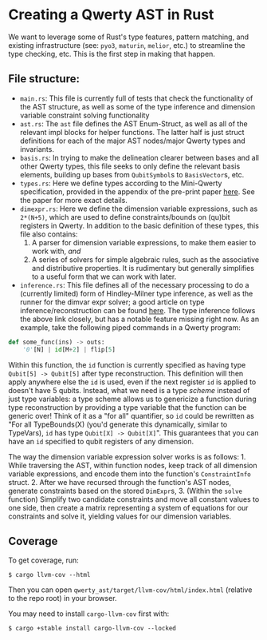 # Creating a Qwerty AST in Rust

We want to leverage some of Rust's type features, pattern matching, and existing infrastructure (see: `pyo3`, `maturin`, `melior`, etc.) to streamline the type checking, etc. This is the first step in making that happen.

## File structure:
- `main.rs`: This file is currently full of tests that check the functionality of the AST structure, as well as some of the type inference and dimension variable constraint solving functionality
- `ast.rs`: The `ast` file defines the AST Enum-Struct, as well as all of the relevant impl blocks for helper functions. The latter half is just struct definitions for each of the major AST nodes/major Qwerty types and invariants.
- `basis.rs`: In trying to make the delineation clearer between bases and all other Qwerty types, this file seeks to only define the relevant basis elements, building up bases from `QubitSymbol`s to `BasisVector`s, etc.
- `types.rs`: Here we define types according to the Mini-Qwerty specification, provided in the appendix of the pre-print paper [here](https://arxiv.org/pdf/2404.12603). See the paper for more exact details.
- `dimexpr.rs`: Here we define the dimension variable expressions, such as `2*(N+5)`, which are used to define constraints/bounds on (qu)bit registers in Qwerty. In addition to the basic definition of these types, this file also contains:
    1. A parser for dimension variable expressions, to make them easier to work with, *and*
    2. A series of solvers for simple algebraic rules, such as the associative and distributive properties. It is rudimentary but generally simplifies to a useful form that we can work with later.
- `inference.rs`: This file defines all of the necessary processing to do a (currently limited) form of Hindley-Milner type inference, as well as the runner for the dimvar expr solver; a good article on type inference/reconstruction can be found [here](https://course.ccs.neu.edu/cs4410sp19/lec_type-inference_notes.html).
The type inference follows the above link closely, but has a notable feature missing right now. As an example, take the following piped commands in a Qwerty program:

```python
def some_func(ins) -> outs:
    '0'[N] | id[M+2] | flip[5]
```
Within this function, the `id` function is currently specified as having type `Qubit[5] -> Qubit[5]` after type reconstruction. This definition will then apply anywhere else the `id` is used, even if the next register `id` is applied to doesn't have 5 qubits. Instead, what we need is a type *scheme* instead of just type variables: a type scheme allows us to genericize a function during type reconstruction by providing a type variable that the function can be generic over! Think of it as a "for all" quantifier, so `id` could be rewritten as "For all TypeBounds(X) (you'd generate this dynamically, similar to TypeVars), `id` has type `Qubit[X] -> Qubit[X]`". This guarantees that you can have an `id` specified to qubit registers of any dimension.

The way the dimension variable expression solver works is as follows:
    1. While traversing the AST, within function nodes, keep track of all dimension variable expressions, and encode them into the function's `ConstraintInfo` struct.
    2. After we have recursed through the function's AST nodes, generate constraints based on the stored `DimExpr`s, 
    3. (Within the `solve` function) Simplify two candidate constraints and move all constant values to one side, then create a matrix representing a system of equations for our constraints and solve it, yielding values for our dimension variables.


## Coverage
To get coverage, run:
```
$ cargo llvm-cov --html
```
Then you can open `qwerty_ast/target/llvm-cov/html/index.html` (relative to the
repo root) in your browser.

You may need to install `cargo-llvm-cov` first with:
```
$ cargo +stable install cargo-llvm-cov --locked
```
